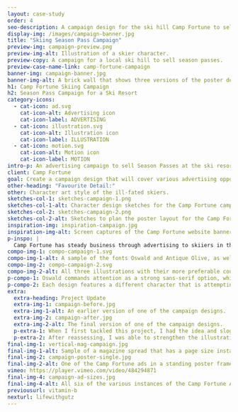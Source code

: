 ```yaml
---
layout: case-study
order: 4
seo-description: A campaign design for the ski hill Camp Fortune to sell Season Passes. The campaign features a humourous slogan and bright colours to attract the attention of viewers.
display-img: /images/campaign-banner.jpg
title: "Skiing Season Pass Campaign"
preview-img: campaign-preview.png
preview-img-alt: Illustration of a skier character.
preview-copy: A campaign for a local ski hill to sell season passes.
preview-case-name-link: camp-fortune-campaign
banner-img: campaign-banner.jpg
banner-img-alt: A brick wall that shows three versions of the poster design for Camp Fortune.
h1: Camp Fortune Skiing Campaign
h2: Season Pass Campaign for a Ski Resort
category-icons:
  - cat-icon: ad.svg
    cat-icon-alt: Advertising icon
    cat-icon-label: ADVERTISING
  - cat-icon: illustration.svg
    cat-icon-alt: Illustration icon
    cat-icon-label: ILLUSTRATION
  - cat-icon: motion.svg
    cat-icon-alt: Motion icon
    cat-icon-label: MOTION
intro-p: An advertising campaign to sell Season Passes at the ski resort Camp Fortune in Chelsea, QC. Using humour and brightly coloured illustrations, this campaign is targeted to catch the attention of skiing enthusiasts who might need incentive to make the purchase for a full season.
client: Camp Fortune
goal: Create a campaign design that will cover various advertising opportunities (print, web) and attract viewers to purchase a Season Pass at Camp Fortune.
other-heading: "Favourite Detail:"
other: Character art style of the ill-fated skiers.
sketches-col-1: sketches-campaign-1.png
sketches-col-1-alt: Character design sketches for the Camp Fortune campaign.
sketches-col-2: sketches-campaign-2.png
sketches-col-2-alt: Sketches to plan the poster layout for the Camp Fortune campaign.
inspiration-img: inspiration-campaign.jpg
inspiration-img-alt: Screen captures of the Camp Fortune website banner (for the 2020-2021 season) and a Season Pass instagram ad.
p-inspo: |
  Camp Fortune has steady business through advertising to skiiers in the surrounding areas, in particular to Ottawa residents, as their hills are a short drive outside of the city. They run ads to sell Season Passes each year, with a mix of illustrative and photo-based imagery, plus direct messaging on the offer. Using these same techniques while adding an element of humour will encourage further attention and appreciation from viewers.
compo-img-1: compo-campaign-1.svg
compo-img-1-alt: A sample of the fonts Oswald and Antique Olive, as well as three CMYK swatches, 82 59 62 55, 80 55 56 37, and 46 18 26 0.
compo-img-2: compo-campaign-2.svg
compo-img-2-alt: All three illustrations with their more preferable counterpart. Skiing on stairs to a hill, in a tied up chair to a lift, sand to snowman.
p-compo-1: Oswald commands attention as a strong sans-serif option, while Antique Olive is a softer counterpoint to provide details. The colour swatches are in use currently by the client so an obvious choice for consistency.
p-compo-2: Each design features a different character that is attempting to recreate an aspect of the "ski" experience, with either disappointing or potentially dangerous results. For the moving poster additions, the design transitions into the true version of each character's attempt.
extra:
  extra-heading: Project Update
  extra-img-1: campaign-before.jpg
  extra-img-1-alt: An earlier version of one of the campaign designs.
  extra-img-2: campaign-after.jpg
  extra-img-2-alt: The final version of one of the campaign designs.
  p-extra-1: When I first tackled this project, I had the idea and slogan I wanted to use, and it felt fun, but something about the product I made didn't completely communicate what I wanted.
  p-extra-2: After reassessing, I was able to strengthen the illustrations and communicate the messaging in a way that gets the point across with less energy from the viewer, while being more visually aligned with previous communications the client had used. I was also able to add a motion element to the poster sizes, to really grab more attention. It came out stronger in the end and I'm pleased I had the chance to catch those issues and rework them.
final-img-1: vertical-mag-campaign.jpg
final-img-1-alt: Sample of a magazine spread that has a page size instance of the Camp Fortune Advertisement.
final-img-2: campaign-poster-single.jpg
final-img-2-alt: One of the Camp Fortune ads in a standing poster frame.
vimeo: https://player.vimeo.com/video/484294871
final-img-4: campaign-ad-sizes.jpg
final-img-4-alt: All six of the various instances of the Camp Fortune Advertisements, showing the flexibility of the design.
previousurl: vitamin-b
nexturl: lifewithgutz
---
```

